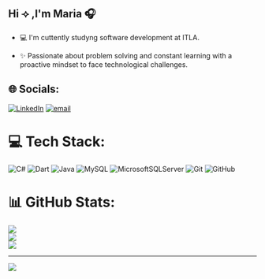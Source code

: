## Hi ⟢ ,I'm Maria 🎧

- 💻 I'm cuttently studyng software development at ITLA.

- ✨ Passionate about problem solving and constant learning with a proactive mindset to face technological challenges.

## 🌐 Socials:
[![LinkedIn](https://img.shields.io/badge/LinkedIn-%230077B5.svg?logo=linkedin&logoColor=white)](https://linkedin.com/in/www.linkedin.com/in/maría-abreu-658b9a359) [![email](https://img.shields.io/badge/Email-D14836?logo=gmail&logoColor=white)](mailto:mariaabreums05@gmail.com) 

# 💻 Tech Stack:
![C#](https://img.shields.io/badge/c%23-%23239120.svg?style=for-the-badge&logo=csharp&logoColor=white)
![Dart](https://img.shields.io/badge/dart-%230175C2.svg?style=for-the-badge&logo=dart&logoColor=white)
![Java](https://img.shields.io/badge/java-%23ED8B00.svg?style=for-the-badge&logo=openjdk&logoColor=white) ![MySQL](https://img.shields.io/badge/mysql-4479A1.svg?style=for-the-badge&logo=mysql&logoColor=white) ![MicrosoftSQLServer](https://img.shields.io/badge/Microsoft%20SQL%20Server-CC2927?style=for-the-badge&logo=microsoft%20sql%20server&logoColor=white) ![Git](https://img.shields.io/badge/git-%23F05033.svg?style=for-the-badge&logo=git&logoColor=white) ![GitHub](https://img.shields.io/badge/github-%23121011.svg?style=for-the-badge&logo=github&logoColor=white)
# 📊 GitHub Stats:
![](https://github-readme-stats.vercel.app/api?username=Mar-Saiz&theme=dark&hide_border=false&include_all_commits=false&count_private=false)<br/>
![](https://nirzak-streak-stats.vercel.app/?user=Mar-Saiz&theme=dark&hide_border=false)<br/>
![](https://github-readme-stats.vercel.app/api/top-langs/?username=Mar-Saiz&theme=dark&hide_border=false&include_all_commits=false&count_private=false&layout=compact)

---
[![](https://visitcount.itsvg.in/api?id=Mar-Saiz&icon=0&color=0)](https://visitcount.itsvg.in)


